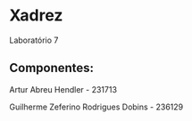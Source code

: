 # Xadrez
Laboratório 7

## Componentes:
<p> Artur Abreu Hendler - 231713
<p> Guilherme Zeferino Rodrigues Dobins - 236129
